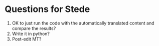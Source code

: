 # Questions for Stede

1. OK to just run the code with the automatically translated content and compare the results?
2. Write it in python?
3. Post-edit MT?
